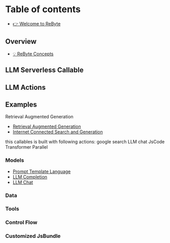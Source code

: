 # Table of contents

* [👉 Welcome to ReByte](README.md)

## Overview

* [💡 ReByte Concepts](overview/understanding-rebyte-architecture.md)

## LLM Serverless Callable

## LLM Actions

## Examples

Retrieval Augmented Generation

* [Retrieval Augmented Generation](examples/rag.md)
* [Internet Connected Search and Generation](examples/icsg.md)

this callables is built with following actions:
google search
LLM chat
JsCode Transformer
Parallel



### Models
* [Prompt Template Language](callable/actions/models/prompt-template-language.md)
* [LLM Completion](callable/actions/models/language-model.md)
* [LLM Chat](callable/actions/models/language-model-chat.md)

### Data
### Tools
### Control Flow
### Customized JsBundle
